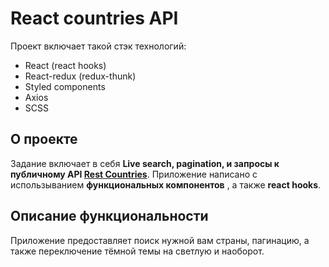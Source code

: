 # React countries API

Проект включает такой стэк технологий:

* React (react hooks)
* React-redux (redux-thunk)
* Styled components
* Axios
* SCSS

## О проекте

Задание включает в себя **Live search, pagination, и запросы к публичному API [Rest Countries](https://restcountries.eu/)**. Приложение написано с использыванием **функциональных компонентов** , а также **react hooks**.

## Описание функциональности 

Приложение предоставляет поиск нужной вам страны, пагинацию, а также переключение тёмной темы на светлую и наоборот.
